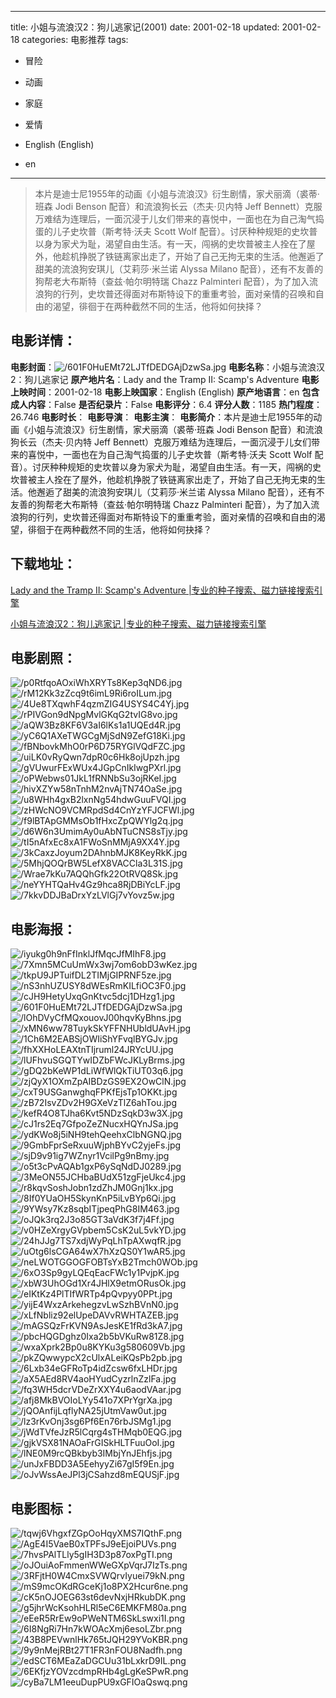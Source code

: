 
---
title: 小姐与流浪汉2：狗儿逃家记(2001)
date: 2001-02-18
updated: 2001-02-18
categories: 电影推荐
tags:
- 冒险
- 动画
- 家庭
- 爱情

- English (English)
- en
---


> 本片是迪士尼1955年的动画《小姐与流浪汉》衍生剧情，家犬丽滴（裘蒂·班森 Jodi Benson 配音）和流浪狗长云（杰夫·贝内特 Jeff Bennett）克服万难结为连理后，一面沉浸于儿女们带来的喜悦中，一面也在为自己淘气捣蛋的儿子史坎普（斯考特·沃夫 Scott Wolf 配音）。讨厌种种规矩的史坎普以身为家犬为耻，渴望自由生活。有一天，闯祸的史坎普被主人拴在了屋外，他趁机挣脱了铁链离家出走了，开始了自己无拘无束的生活。他邂逅了甜美的流浪狗安琪儿（艾莉莎·米兰诺 Alyssa Milano 配音），还有不友善的狗帮老大布斯特（查兹·帕尔明特瑞 Chazz Palminteri 配音），为了加入流浪狗的行列，史坎普还得面对布斯特设下的重重考验，面对亲情的召唤和自由的渴望，徘徊于在两种截然不同的生活，他将如何抉择？

## **电影详情**：

**电影封面**：<img src="https://image.tmdb.org/t/p/w200/601F0HuEMt72LJTfDEDGAjDzwSa.jpg" alt="/601F0HuEMt72LJTfDEDGAjDzwSa.jpg" title="/601F0HuEMt72LJTfDEDGAjDzwSa.jpg">
**电影名称**：小姐与流浪汉2：狗儿逃家记
**原产地片名**：Lady and the Tramp II: Scamp's Adventure
**电影上映时间**：2001-02-18
**电影上映国家**：English (English)
**原产地语言**：en
**包含成人内容**：False
**是否纪录片**：False
**电影评分**：6.4
**评分人数**：1185
**热门程度**：26.746
**电影时长**：
**电影导演**：
**电影主演**：
**电影简介**：本片是迪士尼1955年的动画《小姐与流浪汉》衍生剧情，家犬丽滴（裘蒂·班森 Jodi Benson 配音）和流浪狗长云（杰夫·贝内特 Jeff Bennett）克服万难结为连理后，一面沉浸于儿女们带来的喜悦中，一面也在为自己淘气捣蛋的儿子史坎普（斯考特·沃夫 Scott Wolf 配音）。讨厌种种规矩的史坎普以身为家犬为耻，渴望自由生活。有一天，闯祸的史坎普被主人拴在了屋外，他趁机挣脱了铁链离家出走了，开始了自己无拘无束的生活。他邂逅了甜美的流浪狗安琪儿（艾莉莎·米兰诺 Alyssa Milano 配音），还有不友善的狗帮老大布斯特（查兹·帕尔明特瑞 Chazz Palminteri 配音），为了加入流浪狗的行列，史坎普还得面对布斯特设下的重重考验，面对亲情的召唤和自由的渴望，徘徊于在两种截然不同的生活，他将如何抉择？

## **下载地址**：
[Lady and the Tramp II: Scamp's Adventure |专业的种子搜索、磁力链接搜索引擎](https://movie.amd794.com:2083/?search=Lady%20and%20the%20Tramp%20II%3A%20Scamp%27s%20Adventure&ordering=&mode=match_phrase&page_size=10&page=1)

[小姐与流浪汉2：狗儿逃家记 |专业的种子搜索、磁力链接搜索引擎](https://movie.amd794.com:2083/?search=%E5%B0%8F%E5%A7%90%E4%B8%8E%E6%B5%81%E6%B5%AA%E6%B1%892%EF%BC%9A%E7%8B%97%E5%84%BF%E9%80%83%E5%AE%B6%E8%AE%B0&ordering=&mode=match_phrase&page_size=10&page=1)
 

## **电影剧照**：
<img src="https://image.tmdb.org/t/p/original/p0RtfqoAOxiWhXRYTs8Kep3qND6.jpg" alt="/p0RtfqoAOxiWhXRYTs8Kep3qND6.jpg" title="/p0RtfqoAOxiWhXRYTs8Kep3qND6.jpg"><img src="https://image.tmdb.org/t/p/original/rM12Kk3zZcq9t6imL9Ri6roILum.jpg" alt="/rM12Kk3zZcq9t6imL9Ri6roILum.jpg" title="/rM12Kk3zZcq9t6imL9Ri6roILum.jpg"><img src="https://image.tmdb.org/t/p/original/4Ue8TXqwhF4qzmZIG4USYS4C4Yj.jpg" alt="/4Ue8TXqwhF4qzmZIG4USYS4C4Yj.jpg" title="/4Ue8TXqwhF4qzmZIG4USYS4C4Yj.jpg"><img src="https://image.tmdb.org/t/p/original/rPIVGon9dNpgMvlGKqG2tvIG8vo.jpg" alt="/rPIVGon9dNpgMvlGKqG2tvIG8vo.jpg" title="/rPIVGon9dNpgMvlGKqG2tvIG8vo.jpg"><img src="https://image.tmdb.org/t/p/original/aQW3Bz8KF6V3aI6lKs1a1UQEd4R.jpg" alt="/aQW3Bz8KF6V3aI6lKs1a1UQEd4R.jpg" title="/aQW3Bz8KF6V3aI6lKs1a1UQEd4R.jpg"><img src="https://image.tmdb.org/t/p/original/yC6Q1AXeTWGCgMjSdN9ZefG18Ki.jpg" alt="/yC6Q1AXeTWGCgMjSdN9ZefG18Ki.jpg" title="/yC6Q1AXeTWGCgMjSdN9ZefG18Ki.jpg"><img src="https://image.tmdb.org/t/p/original/fBNbovkMhO0rP6D75RYGlVQdFZC.jpg" alt="/fBNbovkMhO0rP6D75RYGlVQdFZC.jpg" title="/fBNbovkMhO0rP6D75RYGlVQdFZC.jpg"><img src="https://image.tmdb.org/t/p/original/uiLK0vRyQwn7dpR0c6Hk8ojUpzh.jpg" alt="/uiLK0vRyQwn7dpR0c6Hk8ojUpzh.jpg" title="/uiLK0vRyQwn7dpR0c6Hk8ojUpzh.jpg"><img src="https://image.tmdb.org/t/p/original/gVUwurFExWUx4JGpCnIkIwgPXrl.jpg" alt="/gVUwurFExWUx4JGpCnIkIwgPXrl.jpg" title="/gVUwurFExWUx4JGpCnIkIwgPXrl.jpg"><img src="https://image.tmdb.org/t/p/original/oPWebws01JkL1fRNNbSu3ojRKeI.jpg" alt="/oPWebws01JkL1fRNNbSu3ojRKeI.jpg" title="/oPWebws01JkL1fRNNbSu3ojRKeI.jpg"><img src="https://image.tmdb.org/t/p/original/hivXZYw58nTnhM2nvAjTN74OaSe.jpg" alt="/hivXZYw58nTnhM2nvAjTN74OaSe.jpg" title="/hivXZYw58nTnhM2nvAjTN74OaSe.jpg"><img src="https://image.tmdb.org/t/p/original/u8WHh4gxB2lxnNg54hdwGuuFVQI.jpg" alt="/u8WHh4gxB2lxnNg54hdwGuuFVQI.jpg" title="/u8WHh4gxB2lxnNg54hdwGuuFVQI.jpg"><img src="https://image.tmdb.org/t/p/original/zHWcNO9VCMRpdSd4CnYzYFJCFWl.jpg" alt="/zHWcNO9VCMRpdSd4CnYzYFJCFWl.jpg" title="/zHWcNO9VCMRpdSd4CnYzYFJCFWl.jpg"><img src="https://image.tmdb.org/t/p/original/f9lBTApGMMsOb1fHxcZpQWYlg2q.jpg" alt="/f9lBTApGMMsOb1fHxcZpQWYlg2q.jpg" title="/f9lBTApGMMsOb1fHxcZpQWYlg2q.jpg"><img src="https://image.tmdb.org/t/p/original/d6W6n3UmimAy0uAbNTuCNS8sTjy.jpg" alt="/d6W6n3UmimAy0uAbNTuCNS8sTjy.jpg" title="/d6W6n3UmimAy0uAbNTuCNS8sTjy.jpg"><img src="https://image.tmdb.org/t/p/original/tI5nAfxEc8xA1FWoSnMMjA9XX4Y.jpg" alt="/tI5nAfxEc8xA1FWoSnMMjA9XX4Y.jpg" title="/tI5nAfxEc8xA1FWoSnMMjA9XX4Y.jpg"><img src="https://image.tmdb.org/t/p/original/3kCaxzJoyum2DAhnbMJK8KeyRkK.jpg" alt="/3kCaxzJoyum2DAhnbMJK8KeyRkK.jpg" title="/3kCaxzJoyum2DAhnbMJK8KeyRkK.jpg"><img src="https://image.tmdb.org/t/p/original/5MhjQOQrBW5LefX8VACCla3L31S.jpg" alt="/5MhjQOQrBW5LefX8VACCla3L31S.jpg" title="/5MhjQOQrBW5LefX8VACCla3L31S.jpg"><img src="https://image.tmdb.org/t/p/original/Wrae7kKu7AQQhGfk22OtRVQ8Sk.jpg" alt="/Wrae7kKu7AQQhGfk22OtRVQ8Sk.jpg" title="/Wrae7kKu7AQQhGfk22OtRVQ8Sk.jpg"><img src="https://image.tmdb.org/t/p/original/neYYHTQaHv4Gz9hca8RjDBiYcLF.jpg" alt="/neYYHTQaHv4Gz9hca8RjDBiYcLF.jpg" title="/neYYHTQaHv4Gz9hca8RjDBiYcLF.jpg"><img src="https://image.tmdb.org/t/p/original/7kkvDDJBaDrxYzLVlGj7vYovz5w.jpg" alt="/7kkvDDJBaDrxYzLVlGj7vYovz5w.jpg" title="/7kkvDDJBaDrxYzLVlGj7vYovz5w.jpg">

## **电影海报**：
<img src="https://image.tmdb.org/t/p/original/iyukg0h9nFfInklJfMqcJfMIhF8.jpg" alt="/iyukg0h9nFfInklJfMqcJfMIhF8.jpg" title="/iyukg0h9nFfInklJfMqcJfMIhF8.jpg"><img src="https://image.tmdb.org/t/p/original/7Xmn5MCuUmWx3wj7om6obD3wKez.jpg" alt="/7Xmn5MCuUmWx3wj7om6obD3wKez.jpg" title="/7Xmn5MCuUmWx3wj7om6obD3wKez.jpg"><img src="https://image.tmdb.org/t/p/original/tkpU9JPTuifDL2TIMjGIPRNF5ze.jpg" alt="/tkpU9JPTuifDL2TIMjGIPRNF5ze.jpg" title="/tkpU9JPTuifDL2TIMjGIPRNF5ze.jpg"><img src="https://image.tmdb.org/t/p/original/nS3nhUZUSY8dWEsRmKILfiOC3F0.jpg" alt="/nS3nhUZUSY8dWEsRmKILfiOC3F0.jpg" title="/nS3nhUZUSY8dWEsRmKILfiOC3F0.jpg"><img src="https://image.tmdb.org/t/p/original/cJH9HetyUxqGnKtvc5dcj1DHzg1.jpg" alt="/cJH9HetyUxqGnKtvc5dcj1DHzg1.jpg" title="/cJH9HetyUxqGnKtvc5dcj1DHzg1.jpg"><img src="https://image.tmdb.org/t/p/original/601F0HuEMt72LJTfDEDGAjDzwSa.jpg" alt="/601F0HuEMt72LJTfDEDGAjDzwSa.jpg" title="/601F0HuEMt72LJTfDEDGAjDzwSa.jpg"><img src="https://image.tmdb.org/t/p/original/lOhDVyCfMQxouovJ00hqvKyBhns.jpg" alt="/lOhDVyCfMQxouovJ00hqvKyBhns.jpg" title="/lOhDVyCfMQxouovJ00hqvKyBhns.jpg"><img src="https://image.tmdb.org/t/p/original/xMN6ww78TuykSkYFFNHUbldUAvH.jpg" alt="/xMN6ww78TuykSkYFFNHUbldUAvH.jpg" title="/xMN6ww78TuykSkYFFNHUbldUAvH.jpg"><img src="https://image.tmdb.org/t/p/original/1Ch6M2EABSjOWIiShYFvqlBYGJv.jpg" alt="/1Ch6M2EABSjOWIiShYFvqlBYGJv.jpg" title="/1Ch6M2EABSjOWIiShYFvqlBYGJv.jpg"><img src="https://image.tmdb.org/t/p/original/fhXXHoLEAXtnTIjruml24JRYcUU.jpg" alt="/fhXXHoLEAXtnTIjruml24JRYcUU.jpg" title="/fhXXHoLEAXtnTIjruml24JRYcUU.jpg"><img src="https://image.tmdb.org/t/p/original/lUFhvuSGQTYwIDZbFWcJKLyBrms.jpg" alt="/lUFhvuSGQTYwIDZbFWcJKLyBrms.jpg" title="/lUFhvuSGQTYwIDZbFWcJKLyBrms.jpg"><img src="https://image.tmdb.org/t/p/original/gDQ2bKeWP1dLiWfWlQkTiUT03q6.jpg" alt="/gDQ2bKeWP1dLiWfWlQkTiUT03q6.jpg" title="/gDQ2bKeWP1dLiWfWlQkTiUT03q6.jpg"><img src="https://image.tmdb.org/t/p/original/zjQyX1OXmZpAIBDzGS9EX2OwClN.jpg" alt="/zjQyX1OXmZpAIBDzGS9EX2OwClN.jpg" title="/zjQyX1OXmZpAIBDzGS9EX2OwClN.jpg"><img src="https://image.tmdb.org/t/p/original/cxT9USGanwghqFPKfEjsTp1OKKt.jpg" alt="/cxT9USGanwghqFPKfEjsTp1OKKt.jpg" title="/cxT9USGanwghqFPKfEjsTp1OKKt.jpg"><img src="https://image.tmdb.org/t/p/original/zB72IsvZDv2H9GXeVzTlZ6ahTou.jpg" alt="/zB72IsvZDv2H9GXeVzTlZ6ahTou.jpg" title="/zB72IsvZDv2H9GXeVzTlZ6ahTou.jpg"><img src="https://image.tmdb.org/t/p/original/kefR4O8TJha6Kvt5NDzSqkD3w3X.jpg" alt="/kefR4O8TJha6Kvt5NDzSqkD3w3X.jpg" title="/kefR4O8TJha6Kvt5NDzSqkD3w3X.jpg"><img src="https://image.tmdb.org/t/p/original/cJ1rs2Eq7GfpoZeZNucxHQYnJSa.jpg" alt="/cJ1rs2Eq7GfpoZeZNucxHQYnJSa.jpg" title="/cJ1rs2Eq7GfpoZeZNucxHQYnJSa.jpg"><img src="https://image.tmdb.org/t/p/original/ydKWo8j5iNH9tehQeehxClbNGNQ.jpg" alt="/ydKWo8j5iNH9tehQeehxClbNGNQ.jpg" title="/ydKWo8j5iNH9tehQeehxClbNGNQ.jpg"><img src="https://image.tmdb.org/t/p/original/9GmbFprSeRxuuWjphBYvC2yjeFs.jpg" alt="/9GmbFprSeRxuuWjphBYvC2yjeFs.jpg" title="/9GmbFprSeRxuuWjphBYvC2yjeFs.jpg"><img src="https://image.tmdb.org/t/p/original/sjD9v91ig7WZnyr1VcilPg9nBmy.jpg" alt="/sjD9v91ig7WZnyr1VcilPg9nBmy.jpg" title="/sjD9v91ig7WZnyr1VcilPg9nBmy.jpg"><img src="https://image.tmdb.org/t/p/original/o5t3cPvAQAb1gxP6ySqNdDJ0289.jpg" alt="/o5t3cPvAQAb1gxP6ySqNdDJ0289.jpg" title="/o5t3cPvAQAb1gxP6ySqNdDJ0289.jpg"><img src="https://image.tmdb.org/t/p/original/3MeON55JCHbaBUdX51zgFjeUkc4.jpg" alt="/3MeON55JCHbaBUdX51zgFjeUkc4.jpg" title="/3MeON55JCHbaBUdX51zgFjeUkc4.jpg"><img src="https://image.tmdb.org/t/p/original/r8kqvSoshJobn1zdZhJM0Gnj1kx.jpg" alt="/r8kqvSoshJobn1zdZhJM0Gnj1kx.jpg" title="/r8kqvSoshJobn1zdZhJM0Gnj1kx.jpg"><img src="https://image.tmdb.org/t/p/original/8If0YUaOH5SkynKnP5iLvBYp6Qi.jpg" alt="/8If0YUaOH5SkynKnP5iLvBYp6Qi.jpg" title="/8If0YUaOH5SkynKnP5iLvBYp6Qi.jpg"><img src="https://image.tmdb.org/t/p/original/9YWsy7Kz8sqbITjpeqPhG8IM463.jpg" alt="/9YWsy7Kz8sqbITjpeqPhG8IM463.jpg" title="/9YWsy7Kz8sqbITjpeqPhG8IM463.jpg"><img src="https://image.tmdb.org/t/p/original/oJQk3rq2J3o85GT3aVdK3f7j4Ff.jpg" alt="/oJQk3rq2J3o85GT3aVdK3f7j4Ff.jpg" title="/oJQk3rq2J3o85GT3aVdK3f7j4Ff.jpg"><img src="https://image.tmdb.org/t/p/original/v0HZeXrgyGVpbem5CsK2uL5vkYD.jpg" alt="/v0HZeXrgyGVpbem5CsK2uL5vkYD.jpg" title="/v0HZeXrgyGVpbem5CsK2uL5vkYD.jpg"><img src="https://image.tmdb.org/t/p/original/24hJJg7TS7xdjWyPqLhTpAXwqfR.jpg" alt="/24hJJg7TS7xdjWyPqLhTpAXwqfR.jpg" title="/24hJJg7TS7xdjWyPqLhTpAXwqfR.jpg"><img src="https://image.tmdb.org/t/p/original/uOtg6lsCGA64wX7hXzQS0Y1wAR5.jpg" alt="/uOtg6lsCGA64wX7hXzQS0Y1wAR5.jpg" title="/uOtg6lsCGA64wX7hXzQS0Y1wAR5.jpg"><img src="https://image.tmdb.org/t/p/original/neLWOTGGOGFOBTsYxB2Tmch0WOb.jpg" alt="/neLWOTGGOGFOBTsYxB2Tmch0WOb.jpg" title="/neLWOTGGOGFOBTsYxB2Tmch0WOb.jpg"><img src="https://image.tmdb.org/t/p/original/6xO3Sp9gyLQEqEacFWc1y1PvjpK.jpg" alt="/6xO3Sp9gyLQEqEacFWc1y1PvjpK.jpg" title="/6xO3Sp9gyLQEqEacFWc1y1PvjpK.jpg"><img src="https://image.tmdb.org/t/p/original/xbW3UhOGd1Xr4JHlX9etmORusOk.jpg" alt="/xbW3UhOGd1Xr4JHlX9etmORusOk.jpg" title="/xbW3UhOGd1Xr4JHlX9etmORusOk.jpg"><img src="https://image.tmdb.org/t/p/original/eIKtKz4PlTIfWRTp4pQvpyy0PPt.jpg" alt="/eIKtKz4PlTIfWRTp4pQvpyy0PPt.jpg" title="/eIKtKz4PlTIfWRTp4pQvpyy0PPt.jpg"><img src="https://image.tmdb.org/t/p/original/yijE4WxzArkehegzvLwSzhBVnN0.jpg" alt="/yijE4WxzArkehegzvLwSzhBVnN0.jpg" title="/yijE4WxzArkehegzvLwSzhBVnN0.jpg"><img src="https://image.tmdb.org/t/p/original/xLfNbliz92elUpeDAVvRWHTAZEB.jpg" alt="/xLfNbliz92elUpeDAVvRWHTAZEB.jpg" title="/xLfNbliz92elUpeDAVvRWHTAZEB.jpg"><img src="https://image.tmdb.org/t/p/original/mAGSQzFrKVN9AsJesKE1fRd3kA7.jpg" alt="/mAGSQzFrKVN9AsJesKE1fRd3kA7.jpg" title="/mAGSQzFrKVN9AsJesKE1fRd3kA7.jpg"><img src="https://image.tmdb.org/t/p/original/pbcHQGDghz0Ixa2b5bVKuRw81Z8.jpg" alt="/pbcHQGDghz0Ixa2b5bVKuRw81Z8.jpg" title="/pbcHQGDghz0Ixa2b5bVKuRw81Z8.jpg"><img src="https://image.tmdb.org/t/p/original/wxaXprk2Bp0u8KYKu3g580609Vb.jpg" alt="/wxaXprk2Bp0u8KYKu3g580609Vb.jpg" title="/wxaXprk2Bp0u8KYKu3g580609Vb.jpg"><img src="https://image.tmdb.org/t/p/original/pkZQwwypcX2cUlxALeiKQsPb2pb.jpg" alt="/pkZQwwypcX2cUlxALeiKQsPb2pb.jpg" title="/pkZQwwypcX2cUlxALeiKQsPb2pb.jpg"><img src="https://image.tmdb.org/t/p/original/6Lxb34eGFRoTp4idZcsw6fxLHDr.jpg" alt="/6Lxb34eGFRoTp4idZcsw6fxLHDr.jpg" title="/6Lxb34eGFRoTp4idZcsw6fxLHDr.jpg"><img src="https://image.tmdb.org/t/p/original/aX5AEd8RV4aoHYudCyzrlnZzlFa.jpg" alt="/aX5AEd8RV4aoHYudCyzrlnZzlFa.jpg" title="/aX5AEd8RV4aoHYudCyzrlnZzlFa.jpg"><img src="https://image.tmdb.org/t/p/original/fq3WH5dcrVDeZrXXY4u6aodVAar.jpg" alt="/fq3WH5dcrVDeZrXXY4u6aodVAar.jpg" title="/fq3WH5dcrVDeZrXXY4u6aodVAar.jpg"><img src="https://image.tmdb.org/t/p/original/afj8MkBVOIoLYy541o7XPrYgrXa.jpg" alt="/afj8MkBVOIoLYy541o7XPrYgrXa.jpg" title="/afj8MkBVOIoLYy541o7XPrYgrXa.jpg"><img src="https://image.tmdb.org/t/p/original/jQOAnfijLqflyNA25jUtmVaw0ut.jpg" alt="/jQOAnfijLqflyNA25jUtmVaw0ut.jpg" title="/jQOAnfijLqflyNA25jUtmVaw0ut.jpg"><img src="https://image.tmdb.org/t/p/original/lz3rKvOnj3sg6Pf6En76rbJSMg1.jpg" alt="/lz3rKvOnj3sg6Pf6En76rbJSMg1.jpg" title="/lz3rKvOnj3sg6Pf6En76rbJSMg1.jpg"><img src="https://image.tmdb.org/t/p/original/jWdTVfeJzR5lCqrg4sTHMqb0EQG.jpg" alt="/jWdTVfeJzR5lCqrg4sTHMqb0EQG.jpg" title="/jWdTVfeJzR5lCqrg4sTHMqb0EQG.jpg"><img src="https://image.tmdb.org/t/p/original/gjkVSX81NAOaFrGISkHLTFuuOoI.jpg" alt="/gjkVSX81NAOaFrGISkHLTFuuOoI.jpg" title="/gjkVSX81NAOaFrGISkHLTFuuOoI.jpg"><img src="https://image.tmdb.org/t/p/original/lNE0M9rcQBkbyb3IMbjYnJEhfjs.jpg" alt="/lNE0M9rcQBkbyb3IMbjYnJEhfjs.jpg" title="/lNE0M9rcQBkbyb3IMbjYnJEhfjs.jpg"><img src="https://image.tmdb.org/t/p/original/unJxFBDD3A5EehyyZi67gI5f9En.jpg" alt="/unJxFBDD3A5EehyyZi67gI5f9En.jpg" title="/unJxFBDD3A5EehyyZi67gI5f9En.jpg"><img src="https://image.tmdb.org/t/p/original/oJvWssAeJPl3jCSahzd8mEQUSjF.jpg" alt="/oJvWssAeJPl3jCSahzd8mEQUSjF.jpg" title="/oJvWssAeJPl3jCSahzd8mEQUSjF.jpg">

## **电影图标**：
<img src="https://image.tmdb.org/t/p/original/tqwj6VhgxfZGpOoHqyXMS7IQthF.png" alt="/tqwj6VhgxfZGpOoHqyXMS7IQthF.png" title="/tqwj6VhgxfZGpOoHqyXMS7IQthF.png"><img src="https://image.tmdb.org/t/p/original/AgE4I5VaeB0xTPFsJ9eEjoiPUVs.png" alt="/AgE4I5VaeB0xTPFsJ9eEjoiPUVs.png" title="/AgE4I5VaeB0xTPFsJ9eEjoiPUVs.png"><img src="https://image.tmdb.org/t/p/original/7hvsPAlTLly5gIH3D3p87oxPgTI.png" alt="/7hvsPAlTLly5gIH3D3p87oxPgTI.png" title="/7hvsPAlTLly5gIH3D3p87oxPgTI.png"><img src="https://image.tmdb.org/t/p/original/oJOuiAoFmmenWWeGXpVqrJ7IzTs.png" alt="/oJOuiAoFmmenWWeGXpVqrJ7IzTs.png" title="/oJOuiAoFmmenWWeGXpVqrJ7IzTs.png"><img src="https://image.tmdb.org/t/p/original/3RFjtH0W4CmxSVWQrvIyuei79kN.png" alt="/3RFjtH0W4CmxSVWQrvIyuei79kN.png" title="/3RFjtH0W4CmxSVWQrvIyuei79kN.png"><img src="https://image.tmdb.org/t/p/original/mS9mcOKdRGceKj1o8PX2Hcur6ne.png" alt="/mS9mcOKdRGceKj1o8PX2Hcur6ne.png" title="/mS9mcOKdRGceKj1o8PX2Hcur6ne.png"><img src="https://image.tmdb.org/t/p/original/cK5nOJOEG63st6devNxjHRkubDK.png" alt="/cK5nOJOEG63st6devNxjHRkubDK.png" title="/cK5nOJOEG63st6devNxjHRkubDK.png"><img src="https://image.tmdb.org/t/p/original/g5jhrWcKsohHLRl5eC6EMKFM80a.png" alt="/g5jhrWcKsohHLRl5eC6EMKFM80a.png" title="/g5jhrWcKsohHLRl5eC6EMKFM80a.png"><img src="https://image.tmdb.org/t/p/original/eEeR5RrEw9oPWeNTM6SkLswxi1I.png" alt="/eEeR5RrEw9oPWeNTM6SkLswxi1I.png" title="/eEeR5RrEw9oPWeNTM6SkLswxi1I.png"><img src="https://image.tmdb.org/t/p/original/6I8NgRi7Hn7kWOAcXmj6esoLZbr.png" alt="/6I8NgRi7Hn7kWOAcXmj6esoLZbr.png" title="/6I8NgRi7Hn7kWOAcXmj6esoLZbr.png"><img src="https://image.tmdb.org/t/p/original/43B8PEVwnlHk765tJQH29YVoKBR.png" alt="/43B8PEVwnlHk765tJQH29YVoKBR.png" title="/43B8PEVwnlHk765tJQH29YVoKBR.png"><img src="https://image.tmdb.org/t/p/original/9y9nMejRBt27T1FR3nFOU8Nadfh.png" alt="/9y9nMejRBt27T1FR3nFOU8Nadfh.png" title="/9y9nMejRBt27T1FR3nFOU8Nadfh.png"><img src="https://image.tmdb.org/t/p/original/edSCT6MEaZaDGCUu31bLxkrD9IL.png" alt="/edSCT6MEaZaDGCUu31bLxkrD9IL.png" title="/edSCT6MEaZaDGCUu31bLxkrD9IL.png"><img src="https://image.tmdb.org/t/p/original/6EKfjzYOVzcdmpRHb4gLgKeSPwR.png" alt="/6EKfjzYOVzcdmpRHb4gLgKeSPwR.png" title="/6EKfjzYOVzcdmpRHb4gLgKeSPwR.png"><img src="https://image.tmdb.org/t/p/original/cyBa7LM1eeuDupPU9xGFIOaQswq.png" alt="/cyBa7LM1eeuDupPU9xGFIOaQswq.png" title="/cyBa7LM1eeuDupPU9xGFIOaQswq.png">

